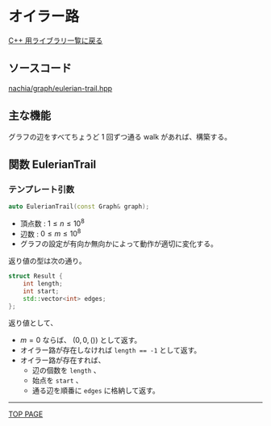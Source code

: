 # オイラー路

[C++ 用ライブラリ一覧に戻る](../index.md)

## ソースコード

[nachia/graph/eulerian-trail.hpp](https://github.com/NachiaVivias/cp-library/blob/main/Cpp/Include/nachia/graph/eulerian-trail.hpp)

## 主な機能

グラフの辺をすべてちょうど $1$ 回ずつ通る walk があれば、構築する。

## 関数 EulerianTrail

### テンプレート引数

```c++
auto EulerianTrail(const Graph& graph);
```

* 頂点数 : $1\leq n\leq 10^8$
* 辺数 : $0\leq m\leq 10^8$
* グラフの設定が有向か無向かによって動作が適切に変化する。

返り値の型は次の通り。

```c++
struct Result {
    int length;
    int start;
    std::vector<int> edges;
};
```

返り値として、

* $m=0$ ならば、 $(0,0,())$ として返す。
* オイラー路が存在しなければ `length == -1` として返す。
* オイラー路が存在すれば、
    * 辺の個数を `length` 、
    * 始点を `start` 、
    * 通る辺を順番に `edges` に格納して返す。

---

[TOP PAGE](https://nachiavivias.github.io/cp-library/)


<script type="text/x-mathjax-config">MathJax.Hub.Config({tex2jax:{inlineMath:[['\$','\$']],processEscapes:true},CommonHTML: {matchFontHeight:false}});</script>
<script type="text/javascript" async src="https://cdnjs.cloudflare.com/ajax/libs/mathjax/2.7.1/MathJax.js?config=TeX-MML-AM_CHTML"></script>
